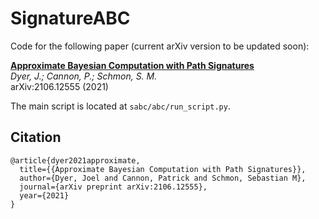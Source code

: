 # SignatureABC
Code for the following paper (current arXiv version to be updated soon):

[**Approximate Bayesian Computation with Path Signatures**](https://arxiv.org/abs/2106.12555)\
_Dyer, J.; Cannon, P.; Schmon, S. M._\
arXiv:2106.12555 (2021)

The main script is located at `sabc/abc/run_script.py`.

## Citation
```
@article{dyer2021approximate,
  title={{Approximate Bayesian Computation with Path Signatures}},
  author={Dyer, Joel and Cannon, Patrick and Schmon, Sebastian M},
  journal={arXiv preprint arXiv:2106.12555},
  year={2021}
}
```
